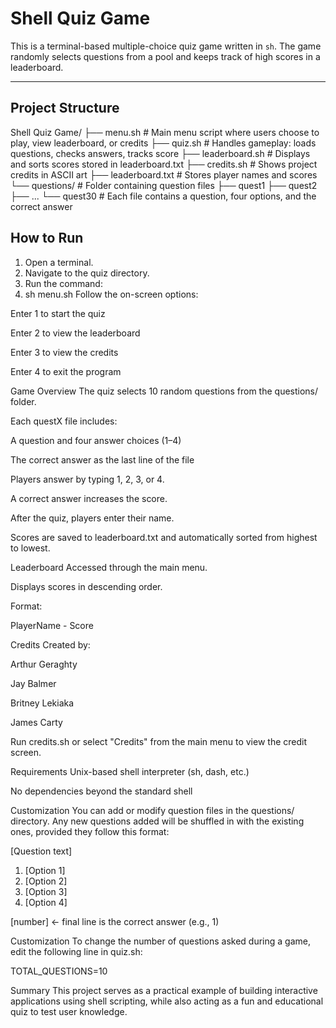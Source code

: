 # Shell Quiz Game

This is a terminal-based multiple-choice quiz game written in `sh`. The game randomly selects questions from a pool and keeps track of high scores in a leaderboard.

---

## Project Structure

Shell Quiz Game/
├── menu.sh            # Main menu script where users choose to play, view leaderboard, or credits
├── quiz.sh            # Handles gameplay: loads questions, checks answers, tracks score
├── leaderboard.sh     # Displays and sorts scores stored in leaderboard.txt
├── credits.sh         # Shows project credits in ASCII art
├── leaderboard.txt    # Stores player names and scores
└── questions/         # Folder containing question files
    ├── quest1
    ├── quest2
    ├── ...
    └── quest30        # Each file contains a question, four options, and the correct answer

## How to Run

1. Open a terminal.
2. Navigate to the quiz directory.
3. Run the command:
4. sh menu.sh
Follow the on-screen options:

Enter 1 to start the quiz

Enter 2 to view the leaderboard

Enter 3 to view the credits

Enter 4 to exit the program

Game Overview
The quiz selects 10 random questions from the questions/ folder.

Each questX file includes:

A question and four answer choices (1–4)

The correct answer as the last line of the file

Players answer by typing 1, 2, 3, or 4.

A correct answer increases the score.

After the quiz, players enter their name.

Scores are saved to leaderboard.txt and automatically sorted from highest to lowest.

Leaderboard
Accessed through the main menu.

Displays scores in descending order.

Format:

PlayerName - Score


Credits
Created by:

Arthur Geraghty

Jay Balmer

Britney Lekiaka

James Carty

Run credits.sh or select "Credits" from the main menu to view the credit screen.

Requirements
Unix-based shell interpreter (sh, dash, etc.)

No dependencies beyond the standard shell

Customization
You can add or modify question files in the questions/ directory. Any new questions added will be shuffled in with the existing ones, provided they follow this format:


[Question text]
1. [Option 1]
2. [Option 2]
3. [Option 3]
4. [Option 4]

[number]    ← final line is the correct answer (e.g., 1)

Customization
To change the number of questions asked during a game, edit the following line in quiz.sh:


TOTAL_QUESTIONS=10


Summary
This project serves as a practical example of building interactive applications using shell scripting, while also acting as a fun and educational quiz to test user knowledge.
